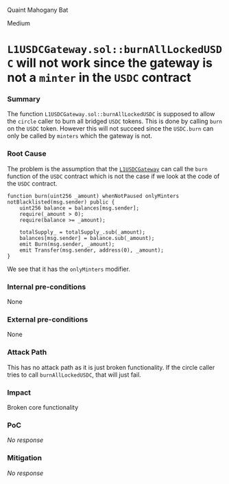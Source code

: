 Quaint Mahogany Bat

Medium

# `L1USDCGateway.sol::burnAllLockedUSDC` will not work since the gateway is not a `minter` in the `USDC` contract

### Summary

The function `L1USDCGateway.sol::burnAllLockedUSDC` is supposed to allow the `circle` caller to burn all bridged `USDC` tokens. This is done by calling `burn` on the `USDC` token. However this will not succeed since the `USDC.burn` can only be called by `minters` which the gateway is not.


### Root Cause

The problem is the assumption that the [`L1USDCGateway`](https://github.com/sherlock-audit/2024-08-morphl2/blob/98e0ec4c5bbd0b28f3d3a9e9159d1184bc45b38d/morph/contracts/contracts/l1/gateways/usdc/L1USDCGateway.sol#L88-L96) can call the `burn` function of the `USDC` contract which is not the case if we look at the code of the `USDC` contract.

```solidity
function burn(uint256 _amount) whenNotPaused onlyMinters notBlacklisted(msg.sender) public {
    uint256 balance = balances[msg.sender];
    require(_amount > 0);
    require(balance >= _amount);

    totalSupply_ = totalSupply_.sub(_amount);
    balances[msg.sender] = balance.sub(_amount);
    emit Burn(msg.sender, _amount);
    emit Transfer(msg.sender, address(0), _amount);
}
```

We see that it has the `onlyMinters` modifier.

### Internal pre-conditions

None

### External pre-conditions

None

### Attack Path

This has no attack path as it is just broken functionality. If the circle caller tries to call `burnAllLockedUSDC`, that will just fail.

### Impact

Broken core functionality


### PoC

_No response_

### Mitigation

_No response_